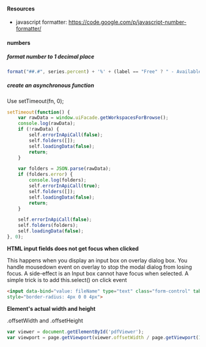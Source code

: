#### Resources

* javascript formatter: https://code.google.com/p/javascript-number-formatter/

#### numbers

##### format number to 1 decimal place

```javascript
format("##.#", series.percent) + '%' + (label == "Free" ? " - Available" : "") + '</div>'
```

##### create an asynchronous function
Use setTimeout(fn, 0);

```javascript
setTimeout(function() {
    var rawData = window.uiFacade.getWorkspacesForBrowse();
    console.log(rawData);
    if (!rawData) {
        self.errorInApiCall(false);
        self.folders([]);
        self.loadingData(false);
        return;
    }

    var folders = JSON.parse(rawData);
    if (folders.error) {
        console.log(folders);
        self.errorInApiCall(true);
        self.folders([]);
        self.loadingData(false);
        return;
    }

    self.errorInApiCall(false);
    self.folders(folders);
    self.loadingData(false);
}, 0);
```

**HTML input fields does not get focus when clicked**

This happens when you display an input box on overlay dialog box. You handle mousedown event on overlay to stop the modal dialog from losing focus. 
A side-effect is an Input box cannot have focus when selected. A simple trick is to add this.select() on click event

```html
<input data-bind="value: fileName" type="text" class="form-control" tabindex="307" onclick="this.select()" 
style="border-radius: 4px 0 0 4px">
```

**Element's actual width and height**

.offsetWidth and .offsetHeight

```javascript
var viewer = document.getElementById('pdfViewer');
var viewport = page.getViewport(viewer.offsetWidth / page.getViewport(1.0).width);
```
